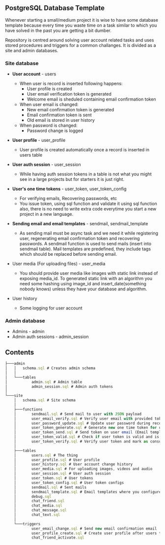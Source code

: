 PostgreSQL Database Template
-----------------------------

Whenever starting a small/medium project it is wise to have some database template because every time you waste time on a task similar to which you have solved in the past you are getting a bit dumber.

Repository is centred around solving user account related tasks and uses stored procedures and triggers for a common challanges. It is divided as a site and admin databases.

### Site database
* **User account** - users
  * When user is record is inserted following happens:
    * User profile is created
    * User email verification token is generated
    * Welcome email is sheduled containing email confirmation token
  * When user email is changed:
    * New email confirmation token is generated
    * Email confirmation token is sent
    * Old email is stored in user history
  * When password is changed:
    * Password change is logged

* **User profile** - user_profile
  * User profile is created automatically once a record is inserted in users table

* **User auth session** - user_session
  * While having auth session tokens in a table is not what you might see in a large projects but for starters it is just right.

* **User's one time tokens** - user_token, user_token_config
  * For verifying emails, Recovering passwords, etc
  * You issue token, using sql function and validate it using sql function also, there is no need to write extra code everytime you start a new project in a new language.

* **Sending email and email templates** - sendmail, sendmail_template
  * As sending mail must be async task and we need it while registering user, regenerating email confirmation token and recovering passwords. A sendmail function is used to send mails (insert into sendmail table). Mail templates are predefined, they include tags which should be replaced before sending email.

* User media (For uploading files) - user_media
  * You should provide user media like images with static link instead of exposing media_id. To generated static link with an algorithm you need some hashing using image_id and insert_date(something nobody knows) unless they have your database and algorithm.

* User history
  * Some logging for user account


### Admin database
  * Admins - admin
  * Admin auth sessions - admin_session


## Contents
```Javascript
├───admin
│   │   schema.sql # Creates admin schema
│   │
│   └───tables
│           admin.sql # Admin table
│           admin_session.sql # Admin auth tokens
│
└───site
    │   schema.sql # Site schema
    │
    ├───functions
    │       sendmail.sql # Send mail to user with JSON payload
    │       user_email_verify.sql # Verify user email with provided token
    │       user_password_update.sql # Update user password during recovery with provided token
    │       user_token_generate.sql # Generate new one time token for user and specified type
    │       user_token_send.sql # Send token on user email (Email template from user_token_config)
    │       user_token_valid.sql # Check if user token is valid and is not expired and is not used
    │       user_token_verify.sql # Verify user token and mark as consumed
    │
    ├───tables
    │       users.sql # The thing
    │       user_profile.sql # User profile
    │       user_history.sql # User account change history
    │       user_media.sql # For uploading images, videos and audio
    │       user_session.sql # User auth session
    │       user_token.sql # User tokens
    │       user_token_config.sql # User token configs
    │       sendmail.sql # Sent mails
    │       sendmail_template.sql # Email templates where you configure subject, from, email text and etc.
    │       debug.sql
    │       chat_friend.sql
    │       chat_media.sql
    │       chat_message.sql
    │       chat_text.sql
    │
    └───triggers
            user_email_change.sql # Send new email confirmation email
            user_profile_create.sql # Create user profile after users table insert
            chat_friend_activate.sql
```
